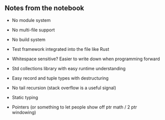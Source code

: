 ## Notes from the notebook

* No module system

* No multi-file support

* No build system

* Test framework integrated into the file like Rust

* Whitespace sensitive? Easier to write down when programming forward

* Std collections library with easy runtime understanding

* Easy record and tuple types with destructuring

* No tail recursion (stack overflow is a useful signal)

* Static typing

* Pointers (or something to let people show off ptr math / 2 ptr windowing)
